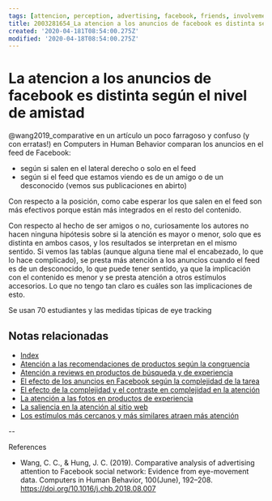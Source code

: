 ```yaml
---
tags: [attencion, perception, advertising, facebook, friends, involvement, eyetracking, Notebooks/attention, Notebooks/perception]
title: 2003281654_La atencion a los anuncios de facebook es distinta según el nivel de amistad
created: '2020-04-181T08:54:00.275Z'
modified: '2020-04-18T08:54:00.275Z'
---
```


# La atencion a los anuncios de facebook es distinta según el nivel de amistad

@wang2019_comparative en un artículo un poco farragoso y confuso (y con erratas!) en Computers in Human Behavior comparan los anuncios en el feed de Facebook:

- según si salen en el lateral derecho o solo en el feed
- según si el feed que estamos viendo es de un amigo o de un desconocido (vemos sus publicaciones en abirto)

Con respecto a la posición, como cabe esperar los que salen en el feed son más efectivos porque están más integrados en el resto del contenido.

Con respecto al hecho de ser amigos o no, curiosamente los autores no hacen ninguna hipótesis sobre si la atención es mayor o menor, solo que es distinta en ambos casos, y los resultados se interpretan en el mismo sentido. Si vemos las tablas (aunque alguna tiene mal el encabezado, lo que lo hace complicado), se presta más atención a los anuncios cuando el feed es de un desconocido, lo que puede tener sentido, ya que la implicación con el contenido es menor y se presta atención a otros estímulos accesorios. Lo que no tengo tan claro es cuáles son las implicaciones de esto.

Se usan 70 estudiantes y las medidas típicas de eye tracking

## Notas relacionadas

- [Index](_2003101705_index.md)
- [Atención a las recomendaciones de productos según la congruencia](2003281654_atencion_recomendaciones_congruencia_productos.md)
- [Atención a reviews en productos de búsqueda y de experiencia](2004130849_atencion_reviews_segun_producto_busqueda.md)
- [El efecto de los anuncios en Facebook según la complejidad de la tarea](2004271035_algorithm_type_task.md)
- [El efecto de la complejidad y el contraste en complejidad en la atención](2004011126_visual_contrast_complexity_web_experience.md)
- [La atención a las fotos en productos de experiencia](2003210809_atencionfotos_productosexperiencia.md)
- [La saliencia en la atención al sitio web](2003310840_saliencia_convencion_atencion_sitio.md)
- [Los estímulos más cercanos y más similares atraen más atención](2003260716_estimulosproximosysimilares_atencion.md)

--

References

- Wang, C. C., & Hung, J. C. (2019). Comparative analysis of advertising attention to Facebook social network: Evidence from eye-movement data. Computers in Human Behavior, 100(June), 192–208. https://doi.org/10.1016/j.chb.2018.08.007